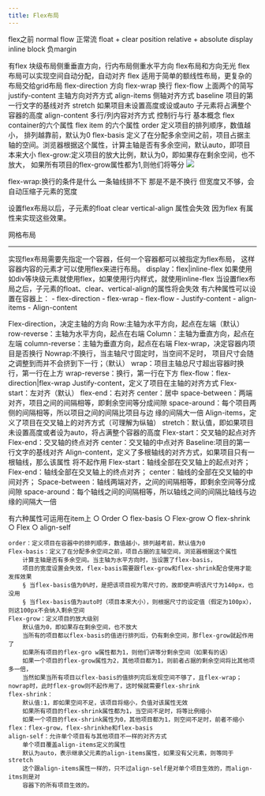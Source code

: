 ```yaml
---
title: Flex布局
---
```

flex之前
	normal flow 正常流
	float + clear
	position relative  + absolute
	display inline block 
	负margin
	
有flex
	块级布局侧重垂直方向，行内布局侧重水平方向 flex布局和方向无光
	flex 布局可以实现空间自动分配，自动对齐
	flex 适用于简单的额线性布局，更复杂的布局交给grid布局
	flex-direction 方向
	flex-wrap 换行
	flex-flow 上面两个的简写
	justify-content 主轴方向对齐方式
	align-items 侧轴对齐方式
		baseline 项目的第一行文字的基线对齐
		stretch  如果项目未设置高度或设或auto 子元素将占满整个容器的高度
	align-content 多行/列内容对齐方式 控制行与行 
基本概念
flex container的六个属性
flex item 的六个属性
	order 定义项目的排列顺序，数值越小， 排列越靠前，默认为0
	flex-basis 定义了在分配多余空间之前，项目占据主轴的空间。浏览器根据这个属性，计算主轴是否有多余空间，默认auto，即项目本来大小
	flex-grow:定义项目的放大比例，默认为0，即如果存在剩余空间，也不放大，
		如果所有项目的flex-grow属性都为1,则他们将等分
![](https://i.loli.net/2020/04/01/aywiFSuCnfZJ7Ov.png)

flex-wrap:换行的条件是什么  一条轴线排不下   那是不是不换行 但宽度又不够，会自动压缩子元素的宽度

设置flex布局以后，子元素的float clear vertical-align 属性会失效  因为flex 有属性来实现这些效果。

网格布局

---
实现flex布局需要先指定一个容器，任何一个容器都可以被指定为flex布局，
这样容器内容的元素才可以使用flex来进行布局。
display：flex|inline-flex
	如果使用如div等块级元素就使用flex，如果使用行内样式，就使用inline-flex
	当设置flex布局之后，子元素的float、clear、vertical-align的属性将会失效
	有六种属性可以设置在容器上：
		-	flex-direction
		-	flex-wrap
		-	flex-flow
		-	Justify-content
		-	align-items
		-	Align-content
	
Flex-direction，决定主轴的方向
		Row:主轴为水平方向，起点在左端（默认）
		row-reverse：主轴为水平方向，起点在右端 
		Column：主轴为垂直方向，起点在左端
		column-reverse：主轴为垂直方向，起点在右端
Flex-wrap，决定容器内项目是否换行
		Nowrap:不换行，当主轴尺寸固定时，当空间不足时，
			项目尺寸会随之调整到而并不会挤到下一行；（默认）
		wrap：项目主轴总尺寸超出容器时换行，第一行在上方
		wrap-reverse：换行，第一行在下方
flex-flow：flex-direction|flex-wrap
Justify-content，定义了项目在主轴的对齐方式
		Flex-start：左对齐（默认）
		flex-end：右对齐
		center：居中
		space-between：两端对齐，项目之间的间隔相等，即剩余空间等分成间隙
		space-around：每个项目两侧的间隔相等，所以项目之间的间隔比项目与边
				缘的间隔大一倍
Align-items，定义了项目在交叉轴上的对齐方式（可理解为纵轴）
		stretch：默认值，即如果项目未设置高度或者设为auto，将占满整个容器的高度
		Flex-start：交叉轴的起点对齐
		Flex-end：交叉轴的终点对齐
		center：交叉轴的中点对齐
		Baseline:项目的第一行文字的基线对齐
Align-content，定义了多根轴线的对齐方式，如果项目只有一根轴线，那么该属性
		将不起作用 
		Flex-start：轴线全部在交叉轴上的起点对齐；
		Flex-end：轴线全部在交叉轴上的终点对齐；
		center：轴线的全部在交叉轴的中间对齐；
		Space-between：轴线两端对齐，之间的间隔相等，即剩余空间等分成间隙
		space-around：每个轴线之间的间隔相等，所以轴线之间的间隔比轴线与边缘的间隔大一倍
				
有六种属性可运用在item上
	○ Order
	○ flex-basis
	○ Flex-grow
	○ flex-shrink
	○ Flex
	○ align-self
		
	order：定义项目在容器中的排列顺序，数值越小，排列越考前，默认值为0
	Flex-basis：定义了在分配多余空间之前，项目占据的主轴空间，浏览器根据这个属性
		计算主轴是否有多余空间。当主轴为水平方向时，当设置了flex-basis，
		项目的宽度设置会失效，flex-basis需要跟flex-grow和flex-shrink配合使用才能发挥效果
		§ 当flex-basis值为0%时，是把该项目视为零尺寸的，故即使声明该尺寸为140px，也没用
		§ 当flex-basis值为auto时（项目本来大小），则根据尺寸的设定值（假定为100px），则这100px不会纳入剩余空间
	Flex-grow：定义项目的放大级别
		默认值为0，即如果存在剩余空间，也不放大
		当所有的项目都以flex-basis的值进行排列后，仍有剩余空间，那flex-grow就起作用了
		如果所有项目的flex-gro w属性都为1，则他们讲等分剩余空间（如果有的话）
		如果一个项目的flex-grow属性为2，其他项目都为1，则前者占据的剩余空间将比其他项多一倍，
		当然如果当所有项目以flex-basis的值排列完后发现空间不够了，且flex-wrap；nowrap时，此时flex-grow则不起作用了，这时候就需要flex-shrink
	flex-shrink：
		默认值:1，即如果空间不足，该项目将缩小，负值对该属性无效
		如果所有项目的flex-shrink属性都为1，当空间不足时，将等比例缩小
		如果一个项目的flex-shrink属性为0，其他项目都为1，则空间不足时，前者不缩小
	flex：flex-grow，flex-shrinkhe和flex-basis
	align-self：允许单个项目有与其他项目不一样的对齐方式
		单个项目覆盖align-items定义的属性
		默认为auto，表示继承父元素的align-items属性，如果没有父元素，则等同于stretch
		这个跟align-items属性一样的，只不过align-self是对单个项目生效的，而align-itms则是对
		容器下的所有项目生效的。

